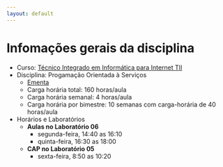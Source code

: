 ```yaml
---
layout: default
---
```


# [](#header-1) Infomações gerais da disciplina

- Curso: [Técnico Integrado em Informática para Internet TII](http://diatinf.ifrn.edu.br/doku.php?id=cursos:tecnicos:ii:start)
- Disciplina: Progamação Orientada à Serviços
  - [Ementa](http://diatinf.ifrn.edu.br/lib/exe/fetch.php?media=cursos:tecnicos:ii:info4_-_programacao_orientada_a_servicos.pdf)
  - Carga horária total: 160 horas/aula
  - Carga horária semanal: 4 horas/aula
  - Carga horária por bimestre: 10 semanas com carga-horária de 40 horas/aula
- Horários e Laboratórios
  - **Aulas no Laboratório 06**
    - segunda-feira, 14:40 as 16:10 
    - quinta-feira, 16:30 as 18:00 
  - __CAP no Laboratório 05__
    - sexta-feira, 8:50 as 10:20